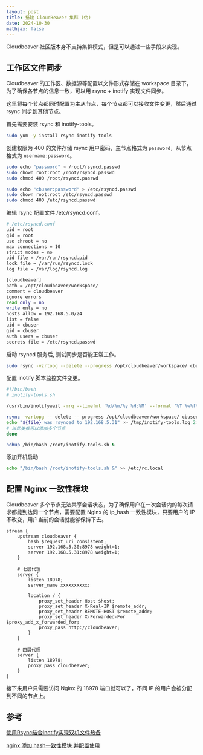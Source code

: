 ```yaml
---
layout: post
title: 搭建 CloudBeaver 集群 (伪)
date: 2024-10-30
mathjax: false
---
```


Cloudbeaver 社区版本身不支持集群模式，但是可以通过一些手段来实现。


## 工作区文件同步

Cloudbeaver 的工作区、数据源等配置以文件形式存储在 workspace 目录下，为了确保各节点的信息一致，可以用 rsync + inotify 实现文件同步。

这里将每个节点都同时配置为主从节点，每个节点都可以接收文件变更，然后通过 rsync 同步到其他节点。

首先需要安装 rsync 和 inotify-tools。

```bash
sudo yum -y install rsync inotify-tools
```

创建权限为 400 的文件存储 rsync 用户密码，主节点格式为 `password`，从节点格式为 `username:password`。

```bash
sudo echo "password" > /root/rsyncd.passwd
sudo chown root:root /root/rsyncd.passwd
sudo chmod 400 /root/rsyncd.passwd

sudo echo "cbuser:password" > /etc/rsyncd.passwd
sudo chown root:root /etc/rsyncd.passwd
sudo chmod 400 /etc/rsyncd.passwd
```

编辑 rsync 配置文件 /etc/rsyncd.conf。

```bash
# /etc/rsyncd.conf
uid = root
gid = root
use chroot = no
max connections = 10
strict modes = no
pid file = /var/run/rsyncd.pid
lock file = /var/run/rsyncd.lock
log file = /var/log/rsyncd.log

[cloudbeaver]
path = /opt/cloudbeaver/workspace/
comment = cloudbeaver
ignore errors
read only = no
write only = no
hosts allow = 192.168.5.0/24
list = false
uid = cbuser
gid = cbuser
auth users = cbuser
secrets file = /etc/rsyncd.passwd
```

启动 rsyncd 服务后, 测试同步是否能正常工作。

```bash
sudo rsync -vzrtopg --delete --progress /opt/cloudbeaver/workspace/ cbuser@192.168.5.31::cloudbeaver --password-file=/root/rsyncd.passwd
```

配置 inotify 脚本监控文件变更。

```bash
#!/bin/bash
# inotify-tools.sh

/usr/bin/inotifywait -mrq --timefmt '%d/%m/%y %H:%M' --format '%T %w%f%e' -e close_write, delete, create, attrib /opt/cloudbeaver/workspace/ | while read file

rsync -vzrtopg -- delete -- progress /opt/cloudbeaver/workspace/ cbuser@192.168.5.31::cloudbeaver --password-file=/root/rsyncd.passwd
echo "${file} was rsynced to 192.168.5.31" >> /tmp/inotify-tools.log 2>&1
# 以此类推可以添加多个节点
done
```

```bash
nohup /bin/bash /root/inotify-tools.sh &
```

添加开机启动

```bash
echo "/bin/bash /root/inotify-tools.sh &" >> /etc/rc.local
```

## 配置 Nginx 一致性模块

Cloudbeaver 多个节点无法共享会话状态，为了确保用户在一次会话内的每次请求都能到达同一个节点，需要配置 Nginx 的 ip_hash 一致性模块，只要用户的 IP 不改变，用户当前的会话就能够保持下去。

```nginx
stream {
	upstream cloudbeaver {
        hash $request_uri consistent;
        server 192.168.5.30:8978 weight=1;
        server 192.168.5.31:8978 weight=1;
    }
        
    # 七层代理
    server {
        listen 18978;
        server_name xxxxxxxxxx;

        location / {
            proxy_set_header Host $host;
            proxy_set_header X-Real-IP $remote_addr;
            proxy_set_header REMOTE-HOST $remote_addr;
            proxy_set_header X-Forwarded-For $proxy_add_x_forwarded_for;
            proxy_pass http://cloudbeaver;
        }
    }

    # 四层代理
    server {
        listen 18978;
        proxy_pass cloudbeaver;
    }
}
```

接下来用户只需要访问 Nginx 的 18978 端口就可以了，不同 IP 的用户会被分配到不同的节点上。

## 参考

[使用Rsync结合Inotify实现双机文件热备](https://www.chancel.me/markdown/using-rsync-with-inotify-to-achieve-dual-machine-file-hot-backup)

[nginx 添加 hash一致性模块 并配置使用](https://www.cnblogs.com/guanxiaohe/p/16227526.html)
